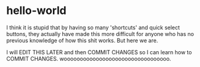 # hello-world

I think it is stupid that by having so many 'shortcuts' and quick select buttons, they actually have made this more difficult for anyone who has no previous knowledge of how this shit works.
But here we are.

I will EDIT THIS LATER and then COMMIT CHANGES so I can learn how to COMMIT CHANGES. 
wooooooooooooooooooooooooooooooooo.
